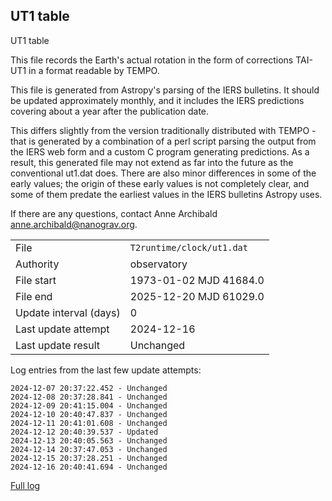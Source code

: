 
## UT1 table

UT1 table

This file records the Earth's actual rotation in the form of
corrections TAI-UT1 in a format readable by TEMPO.

This file is generated from Astropy's parsing of the IERS
bulletins. It should be updated approximately monthly, and it
includes the IERS predictions covering about a year after the
publication date.

This differs slightly from the version traditionally distributed
with TEMPO - that is generated by a combination of a perl script
parsing the output from the IERS web form and a custom C program
generating predictions. As a result, this generated file may not
extend as far into the future as the conventional ut1.dat does.
There are also minor differences in some of the early values; the
origin of these early values is not completely clear, and some of
them predate the earliest values in the IERS bulletins Astropy uses.

If there are any questions, contact Anne Archibald
<anne.archibald@nanograv.org>.

|     |     |
|:--- |:--- |
| File | `T2runtime/clock/ut1.dat` |
| Authority | observatory |
| File start | 1973-01-02 MJD 41684.0 |
| File end | 2025-12-20 MJD 61029.0 |
| Update interval (days) | 0 |
| Last update attempt | 2024-12-16 |
| Last update result | Unchanged |

Log entries from the last few update attempts:
```
2024-12-07 20:37:22.452 - Unchanged
2024-12-08 20:37:28.841 - Unchanged
2024-12-09 20:41:15.004 - Unchanged
2024-12-10 20:40:47.837 - Unchanged
2024-12-11 20:41:01.608 - Unchanged
2024-12-12 20:40:39.537 - Updated
2024-12-13 20:40:05.563 - Unchanged
2024-12-14 20:37:47.053 - Unchanged
2024-12-15 20:37:28.251 - Unchanged
2024-12-16 20:40:41.694 - Unchanged
```
[Full log](https://raw.githubusercontent.com/ipta/pulsar-clock-corrections/main/log/T2runtime/clock/ut1.dat.log)
